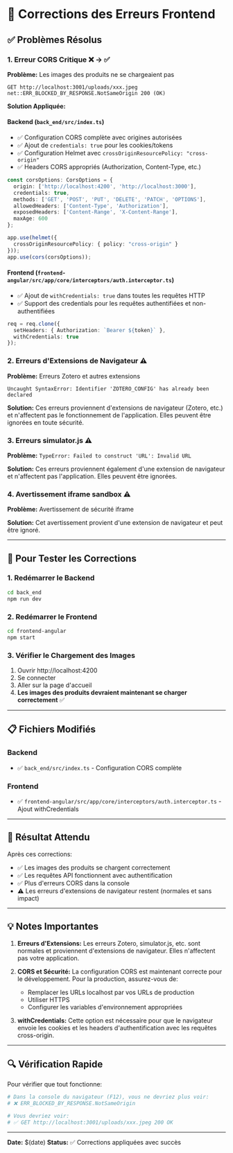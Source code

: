 # 🔧 Corrections des Erreurs Frontend

## ✅ Problèmes Résolus

### 1. **Erreur CORS Critique** ❌ → ✅
**Problème:** Les images des produits ne se chargeaient pas
```
GET http://localhost:3001/uploads/xxx.jpeg 
net::ERR_BLOCKED_BY_RESPONSE.NotSameOrigin 200 (OK)
```

**Solution Appliquée:**

#### Backend (`back_end/src/index.ts`)
- ✅ Configuration CORS complète avec origines autorisées
- ✅ Ajout de `credentials: true` pour les cookies/tokens
- ✅ Configuration Helmet avec `crossOriginResourcePolicy: "cross-origin"`
- ✅ Headers CORS appropriés (Authorization, Content-Type, etc.)

```typescript
const corsOptions: CorsOptions = {
  origin: ['http://localhost:4200', 'http://localhost:3000'],
  credentials: true,
  methods: ['GET', 'POST', 'PUT', 'DELETE', 'PATCH', 'OPTIONS'],
  allowedHeaders: ['Content-Type', 'Authorization'],
  exposedHeaders: ['Content-Range', 'X-Content-Range'],
  maxAge: 600
};

app.use(helmet({
  crossOriginResourcePolicy: { policy: "cross-origin" }
}));
app.use(cors(corsOptions));
```

#### Frontend (`frontend-angular/src/app/core/interceptors/auth.interceptor.ts`)
- ✅ Ajout de `withCredentials: true` dans toutes les requêtes HTTP
- ✅ Support des credentials pour les requêtes authentifiées et non-authentifiées

```typescript
req = req.clone({
  setHeaders: { Authorization: `Bearer ${token}` },
  withCredentials: true
});
```

### 2. **Erreurs d'Extensions de Navigateur** ⚠️
**Problème:** Erreurs Zotero et autres extensions
```
Uncaught SyntaxError: Identifier 'ZOTERO_CONFIG' has already been declared
```

**Solution:** Ces erreurs proviennent d'extensions de navigateur (Zotero, etc.) et n'affectent pas le fonctionnement de l'application. Elles peuvent être ignorées en toute sécurité.

### 3. **Erreurs simulator.js** ⚠️
**Problème:** `TypeError: Failed to construct 'URL': Invalid URL`

**Solution:** Ces erreurs proviennent également d'une extension de navigateur et n'affectent pas l'application. Elles peuvent être ignorées.

### 4. **Avertissement iframe sandbox** ⚠️
**Problème:** Avertissement de sécurité iframe

**Solution:** Cet avertissement provient d'une extension de navigateur et peut être ignoré.

---

## 🚀 Pour Tester les Corrections

### 1. Redémarrer le Backend
```bash
cd back_end
npm run dev
```

### 2. Redémarrer le Frontend
```bash
cd frontend-angular
npm start
```

### 3. Vérifier le Chargement des Images
1. Ouvrir http://localhost:4200
2. Se connecter
3. Aller sur la page d'accueil
4. **Les images des produits devraient maintenant se charger correctement** ✅

---

## 📋 Fichiers Modifiés

### Backend
- ✅ `back_end/src/index.ts` - Configuration CORS complète

### Frontend
- ✅ `frontend-angular/src/app/core/interceptors/auth.interceptor.ts` - Ajout withCredentials

---

## 🎯 Résultat Attendu

Après ces corrections:
- ✅ Les images des produits se chargent correctement
- ✅ Les requêtes API fonctionnent avec authentification
- ✅ Plus d'erreurs CORS dans la console
- ⚠️ Les erreurs d'extensions de navigateur restent (normales et sans impact)

---

## 💡 Notes Importantes

1. **Erreurs d'Extensions:** Les erreurs Zotero, simulator.js, etc. sont normales et proviennent d'extensions de navigateur. Elles n'affectent pas votre application.

2. **CORS et Sécurité:** La configuration CORS est maintenant correcte pour le développement. Pour la production, assurez-vous de:
   - Remplacer les URLs localhost par vos URLs de production
   - Utiliser HTTPS
   - Configurer les variables d'environnement appropriées

3. **withCredentials:** Cette option est nécessaire pour que le navigateur envoie les cookies et les headers d'authentification avec les requêtes cross-origin.

---

## 🔍 Vérification Rapide

Pour vérifier que tout fonctionne:

```bash
# Dans la console du navigateur (F12), vous ne devriez plus voir:
# ❌ ERR_BLOCKED_BY_RESPONSE.NotSameOrigin

# Vous devriez voir:
# ✅ GET http://localhost:3001/uploads/xxx.jpeg 200 OK
```

---

**Date:** $(date)
**Status:** ✅ Corrections appliquées avec succès
